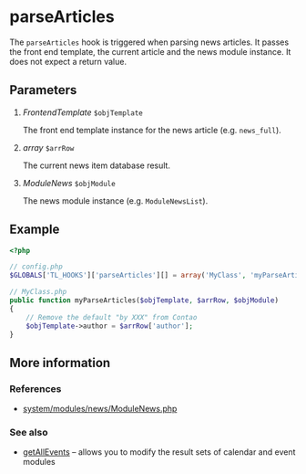 # parseArticles

The `parseArticles` hook is triggered when parsing news articles. It passes the
front end template, the current article and the news module instance.
It does not expect a return value.


## Parameters

1. *FrontendTemplate* `$objTemplate`

    The front end template instance for the news article (e.g. `news_full`).

2. *array* `$arrRow`

    The current news item database result.

3. *ModuleNews* `$objModule`

    The news module instance (e.g. `ModuleNewsList`).


## Example

```php
<?php

// config.php
$GLOBALS['TL_HOOKS']['parseArticles'][] = array('MyClass', 'myParseArticles');

// MyClass.php
public function myParseArticles($objTemplate, $arrRow, $objModule)
{
    // Remove the default "by XXX" from Contao
    $objTemplate->author = $arrRow['author'];
}
```


## More information


### References

- [system/modules/news/ModuleNews.php](https://github.com/contao/core/blob/2.11.7/system/modules/news/ModuleNews.php#L206)


### See also

- [getAllEvents](getAllEvents.md) – allows you to modify the result sets of calendar and event modules
